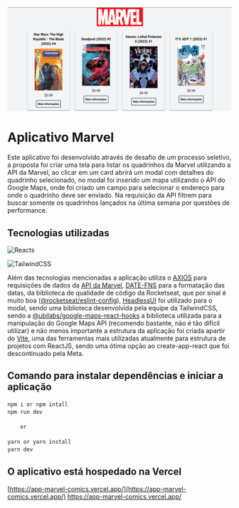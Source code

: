 ![alt](public/app-marvel.png)

# Aplicativo Marvel

Este aplicativo foi desenvolvido através de desafio de um processo seletivo, a proposta foi criar uma tela para listar os quadrinhos da Marvel utilizando a API da Marvel, ao clicar em um card abrirá um modal com detalhes do quadrinho selecionado, no modal foi inserido um mapa utilizando o API do Google Maps, onde foi criado um campo para selecionar o endereço para onde o quadrinho deve ser enviado. Na requisição da API filtrem para buscar somente os quadrinhos lançados na última semana por questões de performance.

## Tecnologias utilizadas

![Reacts](https://img.shields.io/badge/React-20232A?style=for-the-badge&logo=react&logoColor=61DAFB)

![TailwindCSS](https://img.shields.io/badge/Tailwind_CSS-38B2AC?style=for-the-badge&logo=tailwind-css&logoColor=white)


Além das tecnologias mencionadas a aplicação utiliza o <a href="https://axios-http.com/" target="_blank">AXIOS</a> para requisições de dados da <a href="https://developer.marvel.com/" target="__blank">API da Marvel</a>, <a href="https://date-fns.org/" target="_blank">DATE-FNS</a> para a formatação das datas, da biblioteca de qualidade de código da Rocketseat, que por sinal é muito boa (<a href="https://github.com/rocketseat/eslint-config-rocketseat#readme" target="_blank">@rocketseat/eslint-config</a>), <a href="https://headlessui.com/" target="_blank">HeadlessUI</a> foi utilizado para o modal, sendo uma biblioteca desenvolvida pela equipe da TailwindCSS, sendo a <a href="https://github.com/ubilabs/google-maps-react-hooks" target="_blank">@ubilabs/google-maps-react-hooks</a> a biblioteca utilizada para a manipulação do Google Maps API (recomendo bastante, não é tão difícil utilizar) e não menos importante a estrutura da aplicação foi criada apartir do <a href="https://vitejs.dev/" target="_blank">Vite</a>, uma das ferramentas mais utilizadas atualmente para estrutura de projetos com ReactJS, sendo uma ótima opção ao create-app-react que foi descontinuado pela Meta.

<!-- ## Link da aplicação
[vercel]() -->

## Comando para instalar dependências e iniciar a aplicação

```javascript
npm i or npm intall
npm run dev

	or

yarn or yarn install
yarn dev
```

## O aplicativo está hospedado na Vercel
[https://app-marvel-comics.vercel.app/](https://app-marvel-comics.vercel.app/)
<a href="https://app-marvel-comics.vercel.app/" arget="_blank">https://app-marvel-comics.vercel.app/</a>
<a href="" target="_blank"></a>